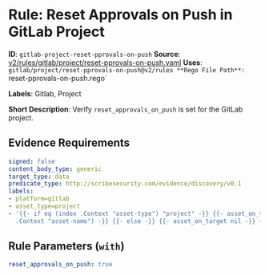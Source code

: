 # Rule: Reset Approvals on Push in GitLab Project

**ID**: `gitlab-project-reset-pprovals-on-push`
**Source**: [v2/rules/gitlab/project/reset-pprovals-on-push.yaml](https://github.com/scribe-public/sample-policies/v2/rules/gitlab/project/reset-pprovals-on-push.yaml)
**Uses**: `gitlab/project/reset-pprovals-on-push@v2/rules
**Rego File Path**: `reset-pprovals-on-push.rego`

**Labels**: Gitlab, Project

**Short Description**: Verify `reset_approvals_on_push` is set for the GitLab project.

## Evidence Requirements

```yaml
signed: false
content_body_type: generic
target_type: data
predicate_type: http://scribesecurity.com/evidence/discovery/v0.1
labels:
- platform=gitlab
- asset_type=project
- '{{- if eq (index .Context "asset-type") "project" -}} {{- asset_on_target (index
  .Context "asset-name") -}} {{- else -}} {{- asset_on_target nil -}} {{- end -}}'
```
## Rule Parameters (`with`)

```yaml
reset_approvals_on_push: true
```
